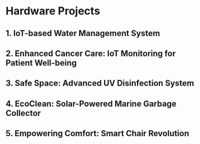 # Hardware Projects
## 1. **IoT-based Water Management System**
## 2. Enhanced Cancer Care: IoT Monitoring for Patient Well-being
## 3. Safe Space: Advanced UV Disinfection System
## 4. EcoClean: Solar-Powered Marine Garbage Collector
## 5. Empowering Comfort: Smart Chair Revolution
